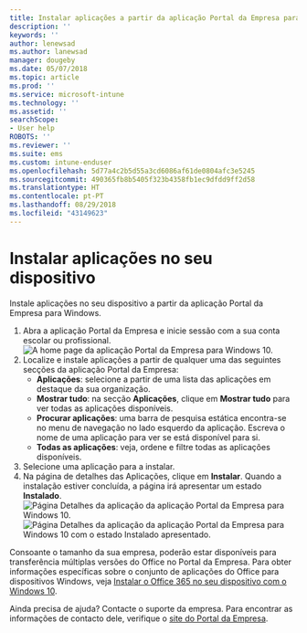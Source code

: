 ```yaml
---
title: Instalar aplicações a partir da aplicação Portal da Empresa para Windows
description: ''
keywords: ''
author: lenewsad
ms.author: lanewsad
manager: dougeby
ms.date: 05/07/2018
ms.topic: article
ms.prod: ''
ms.service: microsoft-intune
ms.technology: ''
ms.assetid: ''
searchScope:
- User help
ROBOTS: ''
ms.reviewer: ''
ms.suite: ems
ms.custom: intune-enduser
ms.openlocfilehash: 5d77a4c2b5d55a3cd6086af61de0804afc3e5245
ms.sourcegitcommit: 490365fb8b5405f323b4358fb1ec9dfdd9ff2d58
ms.translationtype: HT
ms.contentlocale: pt-PT
ms.lasthandoff: 08/29/2018
ms.locfileid: "43149623"
---
```

# <a name="install-apps-on-your-device"></a>Instalar aplicações no seu dispositivo
Instale aplicações no seu dispositivo a partir da aplicação Portal da Empresa para Windows.

1. Abra a aplicação Portal da Empresa e inicie sessão com a sua conta escolar ou profissional.
![A home page da aplicação Portal da Empresa para Windows 10.](./media/RS1_AppDetailsPage_Installed_03.png)
2. Localize e instale aplicações a partir de qualquer uma das seguintes secções da aplicação Portal da Empresa:
    * **Aplicações**: selecione a partir de uma lista das aplicações em destaque da sua organização. 
    * **Mostrar tudo**: na secção **Aplicações**, clique em **Mostrar tudo** para ver todas as aplicações disponíveis.
    * **Procurar aplicações**: uma barra de pesquisa estática encontra-se no menu de navegação no lado esquerdo da aplicação. Escreva o nome de uma aplicação para ver se está disponível para si.
    * **Todas as aplicações**: veja, ordene e filtre todas as aplicações disponíveis.
3. Selecione uma aplicação para a instalar.
4. Na página de detalhes das Aplicações, clique em **Instalar**. Quando a instalação estiver concluída, a página irá apresentar um estado **Instalado**.
![Página Detalhes da aplicação da aplicação Portal da Empresa para Windows 10.](./media/RS1_AppDetailsPage_Installed_02.png)  
![Página Detalhes da aplicação da aplicação Portal da Empresa para Windows 10 com o estado Instalado apresentado.](./media/RS1_AppDetailsPage_Installed_01.png)    

 Consoante o tamanho da sua empresa, poderão estar disponíveis para transferência múltiplas versões do Office no Portal da Empresa. Para obter informações específicas sobre o conjunto de aplicações do Office para dispositivos Windows, veja [Instalar o Office 365 no seu dispositivo com o Windows 10](./install-office-windows.md).

Ainda precisa de ajuda? Contacte o suporte da empresa. Para encontrar as informações de contacto dele, verifique o [site do Portal da Empresa](https://go.microsoft.com/fwlink/?linkid=2010980).
